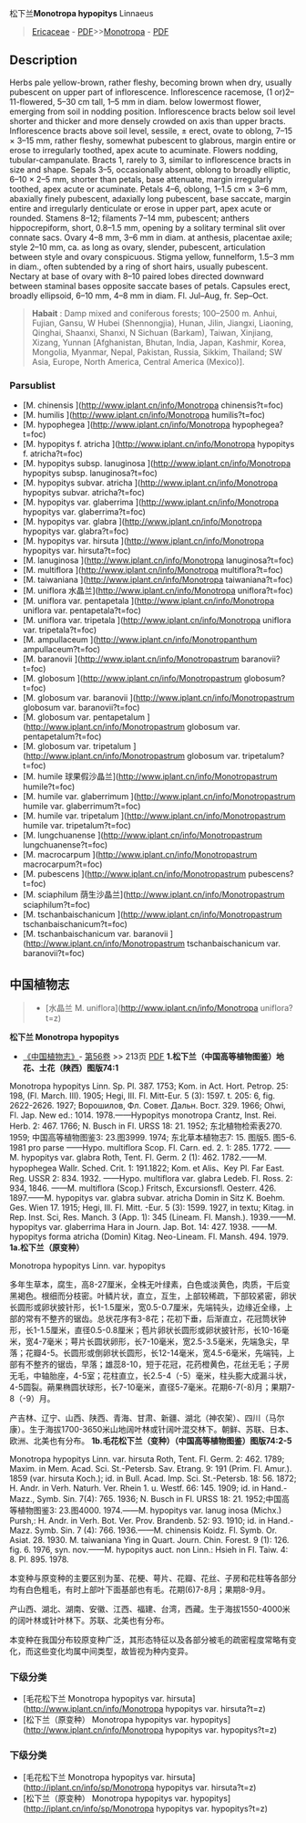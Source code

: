 松下兰**Monotropa hypopitys** Linnaeus

> [Ericaceae](http://www.iplant.cn/info/Ericaceae?t=foc) - [PDF](http://www.iplant.cn/foc/pdf/Ericaceae.pdf)>>[Monotropa](http://www.iplant.cn/info/Monotropa?t=foc) - [PDF](http://www.iplant.cn/foc/pdf/Monotropa.pdf)
## Description

Herbs pale yellow-brown, rather fleshy, becoming brown when dry, usually pubescent on upper part of inflorescence. Inflorescence racemose, (1 or)2–11-flowered, 5–30 cm tall, 1–5 mm in diam. below lowermost flower, emerging from soil in nodding position. Inflorescence bracts below soil level shorter and thicker and more densely crowded on axis than upper bracts. Inflorescence bracts above soil level, sessile, ± erect, ovate to oblong, 7–15 × 3–15 mm, rather fleshy, somewhat pubescent to glabrous, margin entire or erose to irregularly toothed, apex acute to acuminate. Flowers nodding, tubular-campanulate. Bracts 1, rarely to 3, similar to inflorescence bracts in size and shape. Sepals 3–5, occasionally absent, oblong to broadly elliptic, 6–10 × 2–5 mm, shorter than petals, base attenuate, margin irregularly toothed, apex acute or acuminate. Petals 4–6, oblong, 1–1.5 cm × 3–6 mm, abaxially finely pubescent, adaxially long pubescent, base saccate, margin entire and irregularly denticulate or erose in upper part, apex acute or rounded. Stamens 8–12; filaments 7–14 mm, pubescent; anthers hippocrepiform, short, 0.8–1.5 mm, opening by a solitary terminal slit over connate sacs. Ovary 4–8 mm, 3–6 mm in diam. at anthesis, placentae axile; style 2–10 mm, ca. as long as ovary, slender, pubescent, articulation between style and ovary conspicuous. Stigma yellow, funnelform, 1.5–3 mm in diam., often subtended by a ring of short hairs, usually pubescent. Nectary at base of ovary with 8–10 paired lobes directed downward between staminal bases opposite saccate bases of petals. Capsules erect, broadly ellipsoid, 6–10 mm, 4–8 mm in diam. Fl. Jul–Aug, fr. Sep–Oct.

> **Habait** : 
> Damp mixed and coniferous forests; 100–2500 m. Anhui, Fujian, Gansu, W Hubei (Shennongjia), Hunan, Jilin, Jiangxi, Liaoning, Qinghai, Shaanxi, Shanxi, N Sichuan (Barkam), Taiwan, Xinjiang, Xizang, Yunnan [Afghanistan, Bhutan, India, Japan, Kashmir, Korea, Mongolia, Myanmar, Nepal, Pakistan, Russia, Sikkim, Thailand; SW Asia, Europe, North America, Central America (Mexico)].

### Parsublist

* [M.  chinensis  ](http://www.iplant.cn/info/Monotropa chinensis?t=foc)
* [M.  humilis  ](http://www.iplant.cn/info/Monotropa humilis?t=foc)
* [M.  hypophegea  ](http://www.iplant.cn/info/Monotropa hypophegea?t=foc)
* [M.  hypopitys f. atricha  ](http://www.iplant.cn/info/Monotropa hypopitys f. atricha?t=foc)
* [M.  hypopitys subsp. lanuginosa  ](http://www.iplant.cn/info/Monotropa hypopitys subsp. lanuginosa?t=foc)
* [M.  hypopitys subvar. atricha  ](http://www.iplant.cn/info/Monotropa hypopitys subvar. atricha?t=foc)
* [M.  hypopitys var. glaberrima  ](http://www.iplant.cn/info/Monotropa hypopitys var. glaberrima?t=foc)
* [M.  hypopitys var. glabra  ](http://www.iplant.cn/info/Monotropa hypopitys var. glabra?t=foc)
* [M.  hypopitys var. hirsuta  ](http://www.iplant.cn/info/Monotropa hypopitys var. hirsuta?t=foc)
* [M.  lanuginosa  ](http://www.iplant.cn/info/Monotropa lanuginosa?t=foc)
* [M.  multiflora  ](http://www.iplant.cn/info/Monotropa multiflora?t=foc)
* [M.  taiwaniana  ](http://www.iplant.cn/info/Monotropa taiwaniana?t=foc)
* [M.  uniflora  水晶兰](http://www.iplant.cn/info/Monotropa uniflora?t=foc)
* [M.  uniflora var. pentapetala  ](http://www.iplant.cn/info/Monotropa uniflora var. pentapetala?t=foc)
* [M.  uniflora var. tripetala  ](http://www.iplant.cn/info/Monotropa uniflora var. tripetala?t=foc)
* [M.  ampullaceum  ](http://www.iplant.cn/info/Monotropanthum ampullaceum?t=foc)
* [M.  baranovii  ](http://www.iplant.cn/info/Monotropastrum baranovii?t=foc)
* [M.  globosum  ](http://www.iplant.cn/info/Monotropastrum globosum?t=foc)
* [M.  globosum var. baranovii  ](http://www.iplant.cn/info/Monotropastrum globosum var. baranovii?t=foc)
* [M.  globosum var. pentapetalum  ](http://www.iplant.cn/info/Monotropastrum globosum var. pentapetalum?t=foc)
* [M.  globosum var. tripetalum  ](http://www.iplant.cn/info/Monotropastrum globosum var. tripetalum?t=foc)
* [M.  humile  球果假沙晶兰](http://www.iplant.cn/info/Monotropastrum humile?t=foc)
* [M.  humile var. glaberrimum  ](http://www.iplant.cn/info/Monotropastrum humile var. glaberrimum?t=foc)
* [M.  humile var. tripetalum  ](http://www.iplant.cn/info/Monotropastrum humile var. tripetalum?t=foc)
* [M.  lungchuanense  ](http://www.iplant.cn/info/Monotropastrum lungchuanense?t=foc)
* [M.  macrocarpum  ](http://www.iplant.cn/info/Monotropastrum macrocarpum?t=foc)
* [M.  pubescens  ](http://www.iplant.cn/info/Monotropastrum pubescens?t=foc)
* [M.  sciaphilum  荫生沙晶兰](http://www.iplant.cn/info/Monotropastrum sciaphilum?t=foc)
* [M.  tschanbaischanicum  ](http://www.iplant.cn/info/Monotropastrum tschanbaischanicum?t=foc)
* [M.  tschanbaischanicum var. baranovii  ](http://www.iplant.cn/info/Monotropastrum tschanbaischanicum var. baranovii?t=foc)

## 中国植物志

> * [水晶兰  M.  uniflora](http://www.iplant.cn/info/Monotropa uniflora?t=z)

**松下兰 Monotropa hypopitys**

* [《中国植物志》](http://www.iplant.cn/frps)- [第56卷](http://www.iplant.cn/frps/vol/56) >> 213页 [PDF](http://www.iplant.cn/frps/pdf/56/213.PDF)
**1.松下兰（中国高等植物图鉴）地花、土花（陕西）图版74:1**

Monotropa hypopitys Linn. Sp. Pl. 387. 1753; Kom. in Act. Hort. Petrop. 25: 198, (Fl. March. III). 1905; Hegi, III. Fl. Mitt-Eur. 5 (3): 1597. t. 205: 6, fig. 2622-2626. 1927; Ворошилов, Фл. Совет. Дальн. Вост. 329. 1966; Ohwi, Fl. Jap. New ed.: 1014. 1978.——Hypopitys monotropa Crantz, Inst. Rei. Herb. 2: 467. 1766; N. Busch in Fl. URSS 18: 21. 1952; 东北植物检索表270. 1959; 中国高等植物图鉴3: 23.图3999. 1974; 东北草本植物志7: 15. 图版5. 图5-6. 1981 pro parse ——Hypo. multiflora Scop. Fl. Carn. ed. 2. 1: 285. 1772. ——M. hypopitys var. glabra Roth, Tent. Fl. Germ. 2 (1): 462. 1782.——M. hypophegea Wallr. Sched. Crit. 1: 191.1822; Kom. et Alis、Key Pl. Far East. Reg. USSR 2: 834. 1932. ——Hypo. multiflora var. glabra Ledeb. Fl. Ross. 2: 934, 1846. ——M. multiflora (Scop.) Fritsch, Excursionsfl. Oesterr. 426. 1897.——M. hypopitys var. glabra subvar. atricha Domin in Sitz K. Boehm. Ges. Wien 17. 1915; Hegi, Ill. Fl. Mitt. -Eur. 5 (3): 1599. 1927, in textu; Kitag. in Rep. Inst. Sci, Res. Manch. 3 (App. 1): 345 (Lineam. Fl. Mansh.). 1939.——M. hypopitys var. glaberrima Hara in Journ. Jap. Bot. 14: 427. 1938. ——M. hypopitys forma atricha (Domin) Kitag. Neo-Lineam. Fl. Mansh. 494. 1979.
**1a.松下兰（原变种）**

Monotropa hypopitys Linn. var. hypopitys

多年生草本，腐生，高8-27厘米，全株无叶绿素，白色或淡黄色，肉质，干后变黑褐色。根细而分枝密。叶鳞片状，直立，互生，上部较稀疏，下部较紧密，卵状长圆形或卵状披针形，长1-1.5厘米，宽0.5-0.7厘米，先端钝头，边缘近全缘，上部的常有不整齐的锯齿。总状花序有3-8花；花初下垂，后渐直立，花冠筒状钟形，长1-1.5厘米，直径0.5-0.8厘米；苞片卵状长圆形或卵状披针形，长10-16毫米，宽4-7毫米；萼片长圆状卵形，长7-10毫米，宽2.5-3.5毫米，先端急尖，早落；花瓣4-5。长圆形或倒卵状长圆形，长12-14毫米，宽4.5-6毫米，先端钝，上部有不整齐的锯齿，早落；雄蕊8-10，短于花冠，花药橙黄色，花丝无毛；子房无毛，中轴胎座，4-5室；花柱直立，长2.5-4（-5）毫米，柱头膨大成漏斗状，4-5圆裂。蒴果椭圆状球形，长7-10毫米，直径5-7毫米。花期6-7(-8)月；果期7-8（-9）月。

产吉林、辽宁、山西、陕西、青海、甘肃、新疆、湖北（神农架）、四川（马尔康）。生于海拔1700-3650米山地阔叶林或针阔叶混交林下。朝鲜、苏联、日本、欧洲、北美也有分布。
**1b.毛花松下兰（变种）（中国高等植物图鉴）图版74:2-5**

Monotropa hypopitys Linn. var. hirsuta Roth, Tent. Fl. Germ. 2: 462. 1789; Maxim. in Mem. Acad. Sci. St.-Petersb. Sav. Etrang. 9: 191 (Prim. Fl. Amur.). 1859 (var. hirsuta Koch.); id. in Bull. Acad. Imp. Sci. St.-Petersb. 18: 56. 1872; H. Andr. in Verh. Naturh. Ver. Rhein 1. u. Westf. 66: 145. 1909; id. in Hand.- Mazz., Symb. Sin. 7(4): 765. 1936; N. Busch in Fl. URSS 18: 21. 1952;中国高等植物图鉴3: 23.图4000. 1974.——M. hypopitys var. lanug inosa (Michx.) Pursh,: H. Andr. in Verh. Bot. Ver. Prov. Brandenb. 52: 93. 1910; id. in Hand.-Mazz. Symb. Sin. 7 (4): 766. 1936.——M. chinensis Koidz. Fl. Symb. Or. Asiat. 28. 1930. M. taiwaniana Ying in Quart. Journ. Chin. Forest. 9 (1): 126. fig. 6. 1976, syn. nov.——M. hypopitys auct. non Linn.: Hsieh in Fl. Taiw. 4: 8. Pl. 895. 1978.

本变种与原变种的主要区别为茎、花梗、萼片、花瓣、花丝、子房和花柱等各部分均有白色粗毛，有时上部叶下面基部也有毛。花期(6)7-8月；果期8-9月。

产山西、湖北、湖南、安徽、江西、福建、台湾，西藏。生于海拔1550-4000米的阔叶林或针叶林下。苏联、北美也有分布。

本变种在我国分布较原变种广泛，其形态特征以及各部分被毛的疏密程度常略有变化，而这些变化均属中间类型，故皆视为种内变异。

### 下级分类
* [毛花松下兰  Monotropa hypopitys var. hirsuta](http://www.iplant.cn/info/Monotropa hypopitys var. hirsuta?t=z)
* [松下兰（原变种）  Monotropa hypopitys var. hypopitys](http://www.iplant.cn/info/Monotropa hypopitys var. hypopitys?t=z)

### 下级分类
* [毛花松下兰  Monotropa hypopitys var. hirsuta](http://iplant.cn/info/sp/Monotropa hypopitys var. hirsuta?t=z)
* [松下兰（原变种）  Monotropa hypopitys var. hypopitys](http://iplant.cn/info/sp/Monotropa hypopitys var. hypopitys?t=z)
